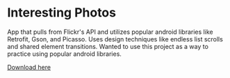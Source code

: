 Interesting Photos
===================

App that pulls from Flickr's API and utilizes popular android libraries like Retrofit, Gson, and Picasso. Uses design techniques like endless list scrolls and shared element transitions. Wanted to use this project as a way to practice using popular android libraries.

[Download here](https://play.google.com/store/apps/details?id=com.kquicho.interestingphotos&hl=en)
